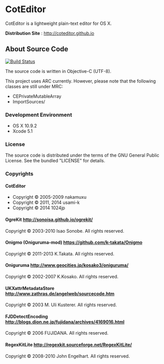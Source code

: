 
CotEditor
=============================
CotEditor is a lightweight plain-text editor for OS X.

__Distribution Site__ : <http://coteditor.github.io>



About Source Code
-----------------------------
[![Build Status](https://travis-ci.org/coteditor/CotEditor.png)](https://travis-ci.org/coteditor/CotEditor)

The source code is written in Objective-C (UTF-8).

This project uses ARC currently. However, please note that the following classes are still under MRC:

- CEPrivateMutableArray
- ImportSources/


### Development Environment
- OS X 10.9.2
- Xcode 5.1


### License
The source code is distributed under the terms of the GNU General Public License. See the bundled "LICENSE" for details.


### Copyrights
#### CotEditor
- Copyright © 2005-2009 nakamuxu
- Copyright © 2011, 2014 usami-k
- Copyright © 2014 1024jp

#### OgreKit <http://sonoisa.github.io/ogrekit/>
Copyright © 2003-2010 Isao Sonobe. All rights reserved.

#### Onigmo (Oniguruma-mod) <https://github.com/k-takata/Onigmo>
Copyright © 2011-2013  K.Takata. All rights reserved. 

#### Oniguruma <http://www.geocities.jp/kosako3/oniguruma/>
Copyright © 2002-2007  K.Kosako. All rights reserved.

#### UKXattrMetadataStore <http://www.zathras.de/angelweb/sourcecode.htm>
Copyright © 2003 M. Uli Kusterer. All rights reserved.

#### FJDDetectEncoding <http://blogs.dion.ne.jp/fujidana/archives/4169016.html>
Copyright © 2006 FUJIDANA. All rights reserved.

#### RegexKitLite <http://regexkit.sourceforge.net/RegexKitLite/>
Copyright © 2008-2010 John Engelhart. All rights reserved.
